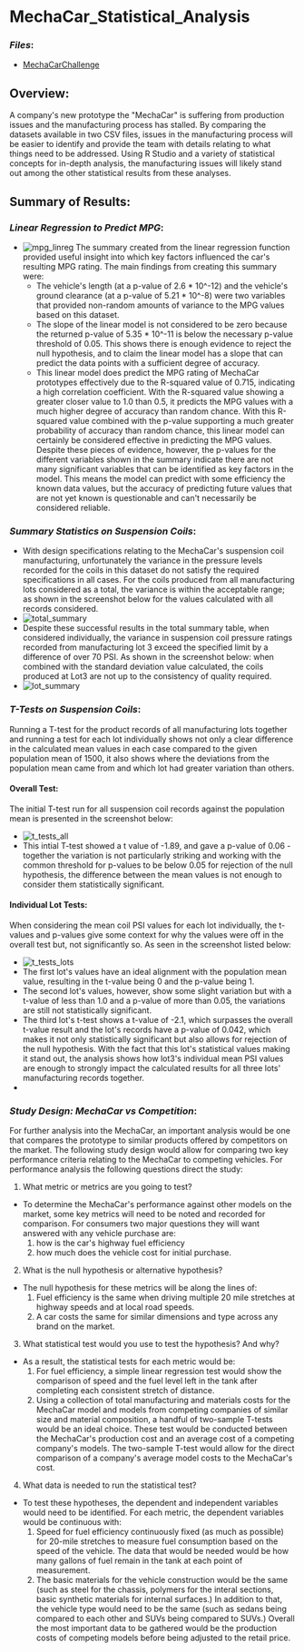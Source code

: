 # MechaCar_Statistical_Analysis

### *Files*:
- [MechaCarChallenge](MechaCarChallenge.RScript)


## **Overview**:
A company's new prototype the "MechaCar" is suffering from production issues and the manufacturing process has stalled. By comparing the datasets available in two CSV files, issues in the manufacturing process will be easier to identify and provide the team with details relating to what things need to be addressed. Using R Studio and a variety of statistical concepts for in-depth analysis, the manufacturing issues will likely stand out among the other statistical results from these analyses.

## **Summary of Results**:
### *Linear Regression to Predict MPG*:
- ![mpg_linreg](mpg_linreg.png)
The summary created from the linear regression function provided useful insight into which key factors influenced the car's resulting MPG rating. The main findings from creating this summary were:
  - The vehicle's length (at a p-value of 2.6 * 10^-12) and the vehicle's ground clearance (at a p-value of 5.21 * 10^-8) were two variables that provided non-random amounts of variance to the MPG values based on this dataset.
  - The slope of the linear model is not considered to be zero because the returned p-value of 5.35 * 10^-11 is below the necessary p-value threshold of 0.05. This shows there is enough evidence to reject the null hypothesis, and to claim the linear model has a slope that can predict the data points with a sufficient degree of accuracy.
  - This linear model does predict the MPG rating of MechaCar prototypes effectively due to the R-squared value of 0.715, indicating a high correlation coefficient. With the R-squared value showing a greater closer value to 1.0 than 0.5, it predicts the MPG values with a much higher degree of accuracy than random chance. With this R-squared value combined with the p-value supporting a much greater probability of accuracy than random chance, this linear model can certainly be considered effective in predicting the MPG values. Despite these pieces of evidence, however, the p-values for the different variables shown in the summary indicate there are not many significant variables that can be identified as key factors in the model. This means the model can predict with some efficiency the known data values, but the accuracy of predicting future values that are not yet known is questionable and can't necessarily be considered reliable.

### *Summary Statistics on Suspension Coils*:
- With design specifications relating to the MechaCar's suspension coil manufacturing, unfortunately the variance in the pressure levels recorded for the coils in this dataset do not satisfy the required specifications in all cases. For the coils produced from all manufacturing lots considered as a total, the variance is within the acceptable range; as shown in the screenshot below for the values calculated with all records considered.
- ![total_summary](total_summary.png)
- Despite these successful results in the total summary table, when considered individually, the variance in suspension coil pressure ratings recorded from manufacturing lot 3 exceed the specified limit by a difference of over 70 PSI. As shown in the screenshot below: when combined with the standard deviation value calculated, the coils produced at Lot3 are not up to the consistency of quality required.
- ![lot_summary](lot_summary.png)

### *T-Tests on Suspension Coils*:
Running a T-test for the product records of all manufacturing lots together and running a test for each lot individually shows not only a clear difference in the calculated mean values in each case compared to the given population mean of 1500, it also shows where the deviations from the population mean came from and which lot had greater variation than others. 
#### Overall Test: 
  The initial T-test run for all suspension coil records against the population mean is presented in the screenshot below:
- ![t_tests_all](t_tests_all.png)
- This intial T-test showed a t value of -1.89, and gave a p-value of 0.06 - together the variation is not particularly striking and working with the common threshold for p-values to be below 0.05 for rejection of the null hypothesis, the difference between the mean values is not enough to consider them statistically significant.
#### Individual Lot Tests:
  When considering the mean coil PSI values for each lot individually, the t-values and p-values give some context for why the values were off in the overall test but, not significantly so. As seen in the screenshot listed below:
- ![t_tests_lots](t_tests_lots.png)
- The first lot's values have an ideal alignment with the population mean value, resulting in the t-value being 0 and the p-value being 1. 
- The second lot's values, however, show some slight variation but with a t-value of less than 1.0 and a p-value of more than 0.05, the variations are still not statistically significant.
- The third lot's t-test shows a t-value of -2.1, which surpasses the overall t-value result and the lot's records have a p-value of 0.042, which makes it not only statistically significant but also allows for rejection of the null hypothesis. With the fact that this lot's statistical values making it stand out, the analysis shows how lot3's individual mean PSI values are enough to strongly impact the calculated results for all three lots' manufacturing records together.
- 
### *Study Design: MechaCar vs Competition*:
For further analysis into the MechaCar, an important analysis would be one that compares the prototype to similar products offered by competitors on the market. The following study design would allow for comparing two key performance criteria relating to the MechaCar to competing vehicles. For performance analysis the following questions direct the study:
1. What metric or metrics are you going to test?
  - To determine the MechaCar's performance against other models on the market, some key metrics will need to be noted and recorded for comparison. For consumers two major questions they will want answered with any vehicle purchase are: 
    1. how is the car's highway fuel efficiency 
    2. how much does the vehicle cost for initial purchase. 
2. What is the null hypothesis or alternative hypothesis?
  - The null hypothesis for these metrics will be along the lines of:
    1. Fuel efficiency is the same when driving multiple 20 mile stretches at highway speeds and at local road speeds.
    2. A car costs the same for similar dimensions and type across any brand on the market.
3. What statistical test would you use to test the hypothesis? And why?
  - As a result, the statistical tests for each metric would be:
    1. For fuel efficiency, a simple linear regression test would show the comparison of speed and the fuel level left in the tank after completing each consistent stretch of distance.
    2. Using a collection of total manufacturing and materials costs for the MechaCar model and models from competing companies of similar size and material composition, a handful of two-sample T-tests would be an ideal choice. These test would be conducted between the MechaCar's production cost and an average cost of a competing company's models. The two-sample T-test would allow for the direct comparison of a company's average model costs to the MechaCar's cost.
4. What data is needed to run the statistical test?
  - To test these hypotheses, the dependent and independent variables would need to be identified. For each metric, the dependent variables would be continuous with:
    1. Speed for fuel efficiency continuously fixed (as much as possible) for 20-mile stretches to measure fuel consumption based on the speed of the vehicle. The data that would be needed would be how many gallons of fuel remain in the tank at each point of measurement.
    2. The basic materials for the vehicle construction would be the same (such as steel for the chassis, polymers for the interal sections, basic synthetic materials for internal surfaces.) In addition to that, the vehicle type would need to be the same (such as sedans being compared to each other and SUVs being compared to SUVs.) Overall the most important data to be gathered would be the production costs of competing models before being adjusted to the retail price.

